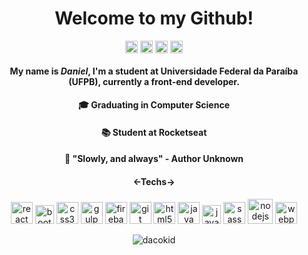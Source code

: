 <h1 align="center"> Welcome to my Github! </h1>

<p align="center">
  
<p align="center">
<a href="https://linkedin.com/in/danielcunhac" target="blank"><img align="center" src="https://cdn.jsdelivr.net/npm/simple-icons@3.0.1/icons/linkedin.svg" alt="danielcunhac" height="20" width="20" /></a>
<a href="https://instagram.com/danielcunhaac" target="blank"><img align="center" src="https://cdn.jsdelivr.net/npm/simple-icons@3.0.1/icons/instagram.svg" alt="danielcunhaac" height="20" width="20" /></a>
<a href="https://dev.to/dacokid" target="blank"><img align="center" src="https://cdn.jsdelivr.net/npm/simple-icons@3.0.1/icons/dev-dot-to.svg" alt="dacokid" height="20" width="20" /></a>
<a href="https://stackoverflow.com/users/13982460/daniel-cunha?tab=profile" target="blank"><img align="center" src="https://cdn.jsdelivr.net/npm/simple-icons@3.0.1/icons/stackoverflow.svg" alt="users/13982460/daniel-cunha?tab=profile" height="20" width="20" /></a>
</p>
  
</p>

<h4 align="center">
  My name is <em>Daniel</em>, I'm a student at Universidade Federal da Paraíba (UFPB), currently a front-end developer.
</h4>
  <h4 align="center">
 🎓 Graduating in Computer Science
   </h4>
  <h4 align="center">
 📚 Student at Rocketseat
  </h4>
  <h4 align="center">
 🎯 "Slowly, and always" - Author Unknown
  </h4>
  <h4 align="center"><strong><-</strong>Techs<strong>-></strong></h4>
<p align="center">
<img src="https://devicons.github.io/devicon/devicon.git/icons/react/react-original-wordmark.svg" alt="react" width="35" height="35"/> <img src="https://devicons.github.io/devicon/devicon.git/icons/bootstrap/bootstrap-plain.svg" alt="bootstrap" width="30" height="30"/> <img src="https://devicons.github.io/devicon/devicon.git/icons/css3/css3-original-wordmark.svg" alt="css3" width="35" height="35"/> <img src="https://devicons.github.io/devicon/devicon.git/icons/gulp/gulp-plain.svg" alt="gulp" width="35" height="35"/>
<img src="https://www.vectorlogo.zone/logos/firebase/firebase-icon.svg" alt="firebase" width="35" height="35"/>
<img src="https://www.vectorlogo.zone/logos/git-scm/git-scm-icon.svg" alt="git" width="35" height="35"/> <img src="https://devicons.github.io/devicon/devicon.git/icons/html5/html5-original-wordmark.svg" alt="html5" width="35" height="35"/> <img src="https://devicons.github.io/devicon/devicon.git/icons/java/java-original-wordmark.svg" alt="java" width="35" height="35"/> <img src="https://devicons.github.io/devicon/devicon.git/icons/javascript/javascript-original.svg" alt="javascript" width="30" height="30"/> <img src="https://devicons.github.io/devicon/devicon.git/icons/sass/sass-original.svg" alt="sass" width="35" height="35"/> <img src="https://devicons.github.io/devicon/devicon.git/icons/nodejs/nodejs-original-wordmark.svg" alt="nodejs" width="40" height="40"/> <img src="https://devicons.github.io/devicon/devicon.git/icons/webpack/webpack-original.svg" alt="webpack" width="35" height="35"/>
</p>

<p align="center"><img align="center" src="https://github-readme-stats.vercel.app/api/top-langs/?username=dacokid&layout=compact" alt="dacokid" /></p>
